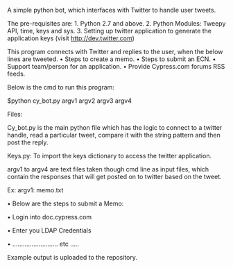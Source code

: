 A simple python bot, which interfaces with Twitter to handle user tweets.

The pre-requisites are: 1. Python 2.7 and above. 2. Python Modules: Tweepy API, time, keys and sys. 3. Setting up twitter application to generate the application keys (visit http://dev.twitter.com)

This program connects with Twitter and replies to the user, when the below lines are tweeted.
•	Steps to create a memo.
•	Steps to submit an ECN.
•	Support team/person for an application.
•	Provide Cypress.com forums RSS feeds.

Below is the cmd to run this program:

$python cy_bot.py argv1 argv2 argv3 argv4

Files:

Cy_bot.py is the main python file which has the logic to connect to a twitter handle, read a particular tweet, compare it with the string pattern and then post the reply.

Keys.py: To import the keys dictionary to access the twitter application.

argv1 to argv4 are text files taken though cmd line as input files, which contain the responses that will get posted on to twitter based on the tweet.

Ex: argv1: memo.txt

•	Below are the steps to submit a Memo:

•	Login into doc.cypress.com

•	Enter you LDAP Credentials

•	.......................... etc .....

Example output is uploaded to the repository.

